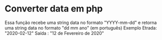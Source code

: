 # Converter data em php
Essa função recebe uma string data no formato "YYYY-mm-dd" e retorna uma string data no formato "dd mm ano" (em português)
Exemplo 
  Etrada: "2020-02-12"
  Saída : "12 de Fevereiro de 2020"

